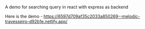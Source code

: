A demo for searching query in react with express as backend

Here is the demo - https://6597d709af35c2033a850269--melodic-travesseiro-d92b1e.netlify.app/
